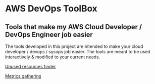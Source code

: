 # AWS DevOps ToolBox

## Tools that make my AWS Cloud Developer / DevOps Engineer job easier

The tools developed in this project are intended to make your cloud developer / devops / sysops job easier. The tools are meant to be used interactively & modified to your current needs.

[Unused resources finder](unusedresources/unused-resources-finder.md)

[Metrics gathering](metrics/metrics-gatherer.md)
